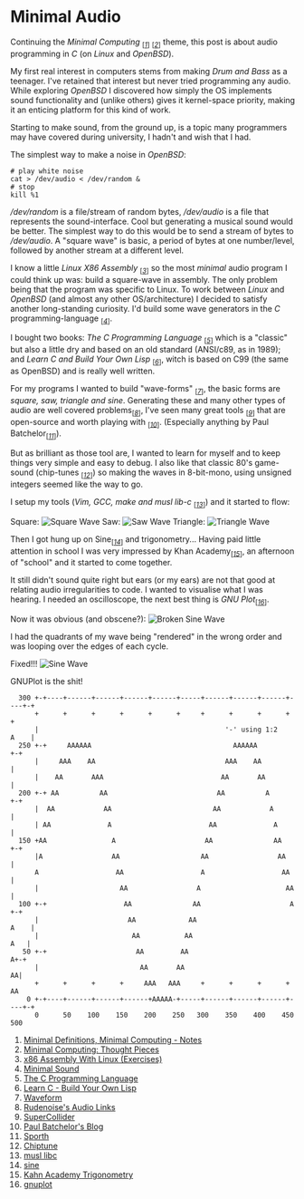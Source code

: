 # Minimal Audio

Continuing the _Minimal Computing_ <sub>[_[1](#ref1)_]</sub>
<sub>[_[2](#ref2)_]</sub> theme, this post is about audio
programming in _C_ (on _Linux_ and _OpenBSD_).

My first real interest in computers stems from making _Drum and Bass_
as a teenager. I've retained that interest but never tried
programming any audio. While exploring _OpenBSD_ I
discovered how simply the OS implements sound functionality and
(unlike others) gives it kernel-space priority, making it an enticing
platform for this kind of work.

Starting to make sound, from the ground up, is a topic many
programmers may have covered during university, I hadn't and wish
that I had.

The simplest way to make a noise in _OpenBSD_:
```ksh
# play white noise
cat > /dev/audio < /dev/random &
# stop
kill %1
```
_/dev/random_ is a file/stream of random bytes, _/dev/audio_ is a file
that represents the sound-interface. Cool but
generating a musical sound would be better. The simplest way to do
this would be to send a stream of bytes to _/dev/audio_. A "square
wave" is basic, a period of bytes at one number/level,
followed by another stream at a different level.

I know a little _Linux X86 Assembly_ <sub>[_[3](#ref3)_]</sub> so
the most _minimal_ audio program I could think up was: build a square-wave
in assembly. The only problem being that the program was
specific to Linux. To work between _Linux_ and _OpenBSD_
(and almost any other OS/architecture) I decided to satisfy another
long-standing curiosity. I'd build some wave generators in the _C_
programming-language <sub>[_[4](#ref4)_]</sub>.


I bought two books: _The C Programming
Language_ <sub>[_[5](#ref5)_]</sub> which is a "classic" but also a
little dry and based on an old standard (ANSI/c89, as in 1989); and
_Learn C and Build Your Own Lisp_ <sub>[_[6](#ref6)_]</sub>, witch is
based on C99 (the same as OpenBSD) and is really well written.

For my programs I wanted to build
"wave-forms" <sub>[_[7](#ref7)_]</sub>, the basic
forms are _square, saw, triangle and sine_. Generating these and many
other types of audio are well covered
problems<sub>[_[8](#ref8)_]</sub>, I've seen many great
tools <sub>[_[9](#ref9)_]</sub> that are open-source and worth playing
with <sub>[_[10](#ref10)_]</sub>. (Especially anything by Paul
Batchelor<sub>[_[11](#ref11)_]</sub>).


But as brilliant as those tool are, I wanted to learn for
myself and to keep things very simple and easy to debug. I also
like that classic 80's game-sound (chip-tunes
<sub>[_[12](#ref12)_]</sub>) so making the waves in
8-bit-mono, using unsigned integers seemed like the way to go.

I setup my tools (_Vim, GCC, make and musl
lib-c_ <sub>[_[13](#ref13)_]</sub>) and it started to flow:

Square:
![Square Wave](./img/square.gif)
Saw:
![Saw Wave](./img/saw.gif)
Triangle:
![Triangle Wave](./img/triangle.gif)

Then I got hung up on Sine<sub>[_[14](#ref14)_]</sub> and
trigonometry... Having paid little attention in school I was very
impressed by Khan Academy<sub>[_[15](#ref15)_]</sub>, an afternoon of
"school" and it started to come together.

It still didn't sound quite right but ears (or my ears) are not that
good at relating audio irregularities to code. I wanted to visualise
what I was hearing. I needed an oscilloscope, the next best thing is
_GNU Plot_<sub>[_[16](#ref16)_]</sub>.

Now it was obvious (and obscene?):
![Broken Sine Wave](./img/badSine.gif)

I had the quadrants of my wave being "rendered" in the wrong order
and was looping over the edges of each cycle.

Fixed!!!
![Sine Wave](./img/sine.gif)

GNUPlot is the shit!
```
  300 +-+----+------+------+------+------+-----+------+------+------+----+-+
      +      +      +      +      +      +     +      +      +      +      +
      |                                              '-' using 1:2    A    |
  250 +-+     AAAAAA                                   AAAAAA            +-+
      |     AAA    AA                                AAA    AA             |
      |    AA       AAA                             AA       AA            |
  200 +-+ AA          AA                           AA          A         +-+
      |  AA            AA                         AA            A          |
      | AA              A                        AA              A         |
  150 +AA                A                      AA               AA      +-+
      |A                 AA                    AA                 AA       |
      A                   AA                   A                   AA      |
      |                    AA                 A                     AA     |
  100 +-+                   AA               AA                      A   +-+
      |                      AA             AA                        A    |
      |                       AA           AA                          A   |
   50 +-+                      AA         AA                            A+-+
      |                         AA       AA                              AA|
      +      +      +      +     AAA   AAA     +      +      +      +     AA
    0 +-+----+------+------+------+AAAAA-+-----+------+------+------+----+-+
      0      50    100    150    200    250   300    350    400    450    500
```

1. <a id="ref1"></a> [Minimal Definitions, Minimal Computing - Notes](http://rudenoise.uk/md-mc-notes.html)
2. <a id="ref2"></a> [Minimal Computing: Thought Pieces](http://go-dh.github.io/mincomp/thoughts/)
3. <a id="ref3"></a> [x86 Assembly With Linux (Exercises)](https://github.com/rudenoise/x86AssemblyWithLinux)
4. <a id="ref4"></a> [Minimal Sound](https://github.com/rudenoise/minimalSound)
5. <a id="ref5"></a> [The C Programming Language](https://en.wikipedia.org/wiki/The_C_Programming_Language)
6. <a id="ref6"></a> [Learn C - Build Your Own Lisp](http://www.buildyourownlisp.com/)
7. <a id="ref7"></a> [Waveform](https://en.wikipedia.org/wiki/Waveform)
8. <a id="ref8"></a> [Rudenoise's Audio Links](https://pinboard.in/u:rudenoise/t:audio/)
9. <a id="ref9"></a> [SuperCollider](http://www.audiosynth.com/)
10. <a id="ref10"></a> [Paul Batchelor's Blog](http://paulbatchelor.github.io/blog/)
11. <a id="ref11"></a> [Sporth](https://paulbatchelor.github.io/proj/sporth)
12. <a id="ref12"></a> [Chiptune](https://en.wikipedia.org/wiki/Chiptune)
13. <a id="ref13"></a> [musl libc](https://www.musl-libc.org)
14. <a id="ref14"></a> [sine](https://en.wikipedia.org/wiki/Sine)
15. <a id="ref15"></a> [Kahn Academy Trigonometry](https://www.khanacademy.org/math/trigonometry/trigonometry-right-triangles/intro-to-the-trig-ratios/v/basic-trigonometry-ii)
16. <a id="ref16"></a> [gnuplot](http://gnuplot.sourceforge.net/)

